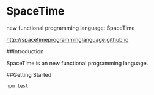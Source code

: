 SpaceTime
=========

new functional programming language: SpaceTime

http://spacetimeprogramminglanguage.github.io

##Introduction

SpaceTime is an new functional programming language.
 

##Getting Started

`npm test`
